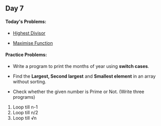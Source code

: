 ## Day 7

#### Today's Problems:

* [Highest Divisor](https://www.codechef.com/FEB21C/problems/HDIVISR)

* [Maximise Function](https://www.codechef.com/FEB21C/problems/MAXFUN)


#### Practice Problems:

* Write a program to print the months of year using **switch cases**.

* Find the **Largest, Second largest** and **Smallest element** in an array without sorting.

* Check whether the given number is Prime or Not.
(Write three programs)
 1. Loop till n-1
 2. Loop till n/2
 3. Loop till √n

